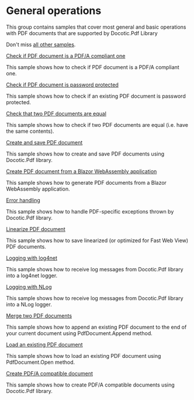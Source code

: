 # General operations
This group contains samples that cover most general and basic operations with PDF documents that are supported by Docotic.Pdf Library

Don't miss [all other samples](/Samples).

[Check if PDF document is a PDF/A compliant one](/Samples/General%20operations/CheckConformanceToPdfA)

This sample shows how to check if PDF document is a PDF/A compliant one.

[Check if PDF document is password protected](/Samples/General%20operations/CheckIfPasswordProtected)

This sample shows how to check if an existing PDF document is password protected.

[Check that two PDF documents are equal](/Samples/General%20operations/CompareDocuments)

This sample shows how to check if two PDF documents are equal (i.e. have the same contents).

[Create and save PDF document](/Samples/General%20operations/CreateAndSaveDocument)

This sample shows how to create and save PDF documents using Docotic.Pdf library.

[Create PDF document from a Blazor WebAssembly application](/Samples/General%20operations/CreateDocumentFromBlazorWasm)

This sample shows how to generate PDF documents from a Blazor WebAssembly application.

[Error handling](/Samples/General%20operations/ErrorHandling)

This sample shows how to handle PDF-specific exceptions thrown by Docotic.Pdf library.

[Linearize PDF document](/Samples/General%20operations/LinearizeDocument)

This sample shows how to save linearized (or optimized for Fast Web View) PDF documents.

[Logging with log4net](/Samples/General%20operations/LoggingWithLog4Net)

This sample shows how to receive log messages from Docotic.Pdf library into a log4net logger.

[Logging with NLog](/Samples/General%20operations/LoggingWithNLog)

This sample shows how to receive log messages from Docotic.Pdf library into a NLog logger.

[Merge two PDF documents](/Samples/General%20operations/MergeDocuments)

This sample shows how to append an existing PDF document to the end of your current document using PdfDocument.Append method.

[Load an existing PDF document](/Samples/General%20operations/OpenDocument)

This sample shows how to load an existing PDF document using PdfDocument.Open method.

[Create PDF/A compatible document](/Samples/General%20operations/PDFA)

This sample shows how to create PDF/A compatible documents using Docotic.Pdf library.
